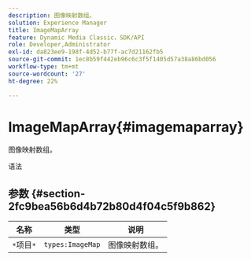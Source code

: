 ```yaml
---
description: 图像映射数组。
solution: Experience Manager
title: ImageMapArray
feature: Dynamic Media Classic，SDK/API
role: Developer,Administrator
exl-id: da823ee9-198f-4d52-b77f-ac7d21162fb5
source-git-commit: 1ec8b59f442eb96c6c3f5f1405d57a38a86bd056
workflow-type: tm+mt
source-wordcount: '27'
ht-degree: 22%

---
```


# ImageMapArray{#imagemaparray}

图像映射数组。

语法

## 参数 {#section-2fc9bea56b6d4b72b80d4f04c5f9b862}

| 名称 | 类型 | 说明 |
|---|---|---|
| `*`项目`*` | `types:ImageMap` | 图像映射数组。 |
